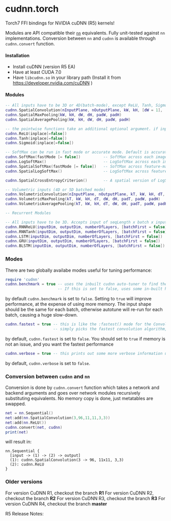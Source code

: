 cudnn.torch
===========

Torch7 FFI bindings for NVIDIA cuDNN (R5) kernels!

Modules are API compatible their [`nn`](https://github.com/torch/nn) equivalents. Fully unit-tested against `nn` implementations.
Conversion between `nn` and `cudnn` is available through `cudnn.convert` function.

#### Installation

* Install cuDNN (version R5 EA)
* Have at least CUDA 7.0
* Have `libcudnn.so` in your library path (Install it from https://developer.nvidia.com/cuDNN )

#### Modules

```lua
-- All inputs have to be 3D or 4D(batch-mode), except ReLU, Tanh, Sigmoid, and BatchNormalization
cudnn.SpatialConvolution(nInputPlane, nOutputPlane, kW, kH, [dW = 1], [dH = 1], [padW = 0], [padH = 0], [groups = 1])
cudnn.SpatialMaxPooling(kW, kH, dW, dH, padW, padH)
cudnn.SpatialAveragePooling(kW, kH, dW, dH, padW, padH)

-- the pointwise functions take an additional optional argument. if inplace=true then they do operations in-place without using any extra memory for themselves
cudnn.ReLU(inplace[=false])
cudnn.Tanh(inplace[=false])
cudnn.Sigmoid(inplace[=false])

-- SoftMax can be run in fast mode or accurate mode. Default is accurate mode.
cudnn.SoftMax(fastMode [= false])          -- SoftMax across each image (just like nn.SoftMax)
cudnn.LogSoftMax()                         -- LogSoftMax across each image (just like nn.LogSoftMax)
cudnn.SpatialSoftMax(fastMode [= false])   -- SoftMax across feature-maps (per spatial location)
cudnn.SpatialLogSoftMax()                  -- LogSoftMax across feature-maps (per spatial location)

cudnn.SpatialCrossEntropyCriterion()       -- A spatial version of LogSoftMax + ClassNLLCriterion in one shot

-- Volumetric inputs (4D or 5D batched mode)
cudnn.VolumetricConvolution(nInputPlane, nOutputPlane, kT, kW, kH, dT, dW, dH, padT, padW, padH)
cudnn.VolumetricMaxPooling(kT, kW, kH, dT, dW, dH, padT, padW, padH)
cudnn.VolumetricAveragePooling(kT, kW, kH, dT, dW, dH, padT, padW, padH)

-- Recurrent Modules

-- All inputs have to be 3D. Accepts input of seqLength x batch x inputDim, or batch x seqLength x inputDim if batchFirst set to true.
cudnn.RNNReLU(inputDim, outputDim, numberOfLayers, [batchFirst = false])
cudnn.RNNTanh(inputDim, outputDim, numberOfLayers, [batchFirst = false])
cudnn.LSTM(inputDim, outputDim, numberOfLayers, [batchFirst = false])
cudnn.GRU(inputDim, outputDim, numberOfLayers, [batchFirst = false])
cudnn.BLSTM(inputDim, outputDim, numberOfLayers, [batchFirst = false])
```

### Modes
There are two globally availabe modes useful for tuning performance:
```lua
require 'cudnn'
cudnn.benchmark = true -- uses the inbuilt cudnn auto-tuner to find the fastest convolution algorithms.
                       -- If this is set to false, uses some in-built heuristics that might not always be fastest.
```
by default `cudnn.benchmark` is set to `false`.  Setting to `true` will improve performance, at the expense of using more
memory.  The input shape should be the same for each batch, otherwise autotune will re-run for each batch,
causing a huge slow-down.

```lua
cudnn.fastest = true -- this is like the :fastest() mode for the Convolution modules,
                     -- simply picks the fastest convolution algorithm, rather than tuning for workspace size
```
by default, `cudnn.fastest` is set to `false`.  You should set to `true` if memory is not an issue, and you
want the fastest performance


```lua
cudnn.verbose = true -- this prints out some more verbose information useful for debugging
```
by default, `cudnn.verbose` is set to `false`.

### Conversion between `cudnn` and `nn`

Conversion is done by `cudnn.convert` function which takes a network and backend arguments and goes over
network modules recursively substituting equivalents. No memory copy is done, just metatables are swapped.

```lua
net = nn.Sequential()
net:add(nn.SpatialConvolution(3,96,11,11,3,3))
net:add(nn.ReLU())
cudnn.convert(net, cudnn)
print(net)
```

will result in:
```
nn.Sequential {
  [input -> (1) -> (2) -> output]
  (1): cudnn.SpatialConvolution(3 -> 96, 11x11, 3,3)
  (2): cudnn.ReLU
}
```

### Older versions
For version CuDNN R1, checkout the branch **R1**
For version CuDNN R2, checkout the branch **R2**
For version CuDNN R3, checkout the branch **R3**
For version CuDNN R4, checkout the branch **master**

R5 Release Notes:
